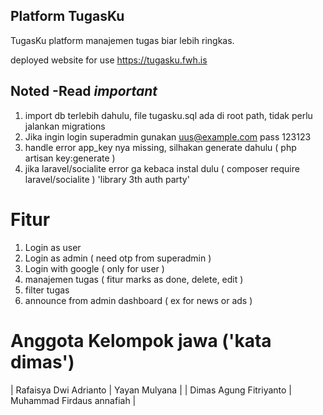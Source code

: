 ## Platform TugasKu

TugasKu platform manajemen tugas biar lebih ringkas.

deployed website for use https://tugasku.fwh.is

## Noted -Read *important*

1. import db terlebih dahulu, file tugasku.sql ada di root path, tidak perlu jalankan migrations
2. Jika ingin login superadmin gunakan uus@example.com pass 123123
3. handle error app_key nya missing, silhakan generate dahulu ( php artisan key:generate )
4. jika laravel/socialite error ga kebaca instal dulu ( composer require laravel/socialite ) 'library 3th auth party'


# Fitur

1. Login as user
2. Login as admin ( need otp from superadmin )
3. Login with google ( only for user )
4. manajemen tugas ( fitur marks as done, delete, edit )
5. filter tugas 
6. announce from admin dashboard ( ex for news or ads )

# Anggota Kelompok jawa ('kata dimas')

|   Rafaisya Dwi Adrianto    |   Yayan Mulyana                  |
|   Dimas Agung Fitriyanto   |   Muhammad Firdaus annafiah      |
